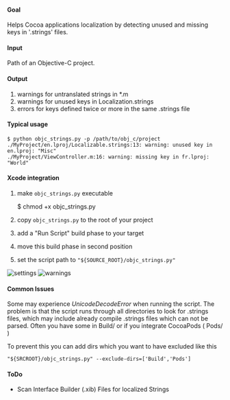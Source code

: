 #### Goal

Helps Cocoa applications localization by detecting unused and missing keys in '.strings' files.

#### Input

Path of an Objective-C project.

#### Output

1. warnings for untranslated strings in *.m
2. warnings for unused keys in Localization.strings
3. errors for keys defined twice or more in the same .strings file

#### Typical usage

    $ python objc_strings.py -p /path/to/obj_c/project
    ./MyProject/en.lproj/Localizable.strings:13: warning: unused key in en.lproj: "Misc"
    ./MyProject/ViewController.m:16: warning: missing key in fr.lproj: "World"

#### Xcode integration

1. make `objc_strings.py` executable

    $ chmod +x objc_strings.py

2. copy `objc_strings.py` to the root of your project
3. add a "Run Script" build phase to your target
4. move this build phase in second position
5. set the script path to `"${SOURCE_ROOT}/objc_strings.py"`

![settings](https://github.com/nst/objc_strings/raw/master/images/settings.png "settings")
![warnings](https://github.com/nst/objc_strings/raw/master/images/warnings.png "warnings")

#### Common Issues

Some may experience *UnicodeDecodeError* when running the script.
The problem is that the script runs through all directories to look for .strings files, which may include already compile .strings files which can not be parsed. Often you have some in Build/ or if you integrate CocoaPods ( Pods/ )

To prevent this you can add dirs which you want to have excluded like this
```
"${SRCROOT}/objc_strings.py" --exclude-dirs=['Build','Pods']
```


#### ToDo

* Scan Interface Builder (.xib) Files for localized Strings
